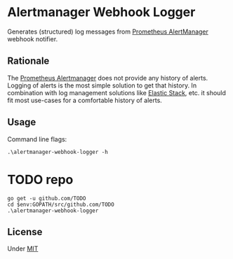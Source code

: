 # Alertmanager Webhook Logger

Generates (structured) log messages from [Prometheus AlertManager](https://prometheus.io) webhook notifier.

## Rationale

The [Prometheus Alertmanager](https://prometheus.io/docs/alerting/alertmanager/) does not provide any history of alerts. Logging of alerts is the most simple solution to get that history. In combination with log management solutions like [Elastic Stack](https://www.elastic.co/products/), etc. it should fit most use-cases for a comfortable history of alerts.

## Usage

Command line flags:

    .\alertmanager-webhook-logger -h

# TODO repo
    go get -u github.com/TODO
    cd $env:GOPATH/src/github.com/TODO
    .\alertmanager-webhook-logger

## License

Under [MIT](LICENSE)